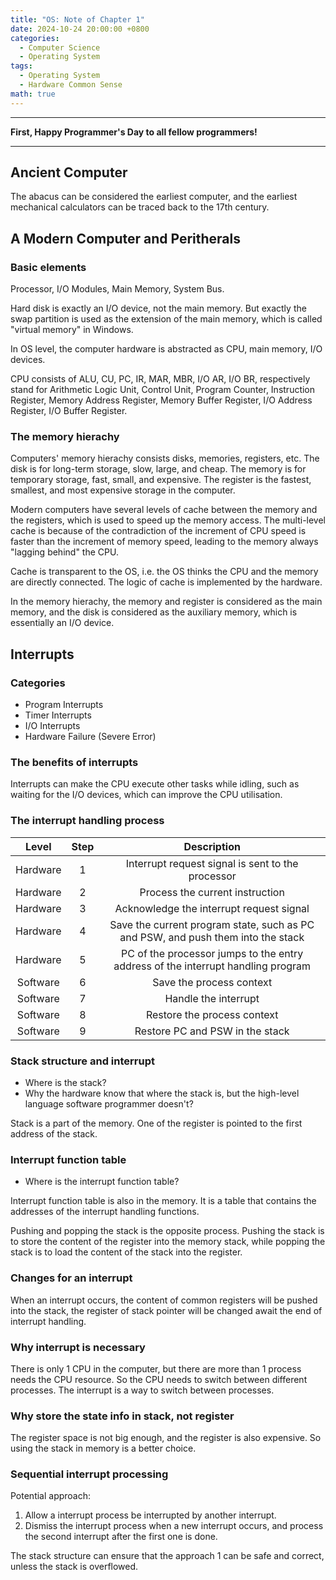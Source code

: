 ```yaml
---
title: "OS: Note of Chapter 1"
date: 2024-10-24 20:00:00 +0800
categories:
  - Computer Science
  - Operating System
tags:
  - Operating System
  - Hardware Common Sense
math: true
---
```


---

**First, Happy Programmer's Day to all fellow programmers!**

---

## Ancient Computer

The abacus can be considered the earliest computer, and the earliest mechanical calculators can be traced back to the 17th century.

## A Modern Computer and Peritherals

### Basic elements

Processor, I/O Modules, Main Memory, System Bus.

Hard disk is exactly an I/O device, not the main memory. But exactly the swap partition is used as the extension of the main memory, which is called "virtual memory" in Windows.

In OS level, the computer hardware is abstracted as CPU, main memory, I/O devices.

CPU consists of ALU, CU, PC, IR, MAR, MBR, I/O AR, I/O BR, respectively stand for Arithmetic Logic Unit, Control Unit, Program Counter, Instruction Register, Memory Address Register, Memory Buffer Register, I/O Address Register, I/O Buffer Register.

### The memory hierachy

Computers' memory hierachy consists disks, memories, registers, etc. The disk is for long-term storage, slow, large, and cheap. The memory is for temporary storage, fast, small, and expensive. The register is the fastest, smallest, and most expensive storage in the computer.

Modern computers have several levels of cache between the memory and the registers, which is used to speed up the memory access. The multi-level cache is because of the contradiction of the increment of CPU speed is faster than the increment of memory speed, leading to the memory always "lagging behind" the CPU.

Cache is transparent to the OS, i.e. the OS thinks the CPU and the memory are directly connected. The logic of cache is implemented by the hardware.

In the memory hierachy, the memory and register is considered as the main memory, and the disk is considered as the auxiliary memory, which is essentially an I/O device.

## Interrupts

### Categories

- Program Interrupts
- Timer Interrupts
- I/O Interrupts
- Hardware Failure (Severe Error)

### The benefits of interrupts

Interrupts can make the CPU execute other tasks while idling, such as waiting for the I/O devices, which can improve the CPU utilisation.

### The interrupt handling process

|  Level   | Step |                                   Description                                    |
| :------: | :--: | :------------------------------------------------------------------------------: |
| Hardware |  1   |                Interrupt request signal is sent to the processor                 |
| Hardware |  2   |                         Process the current instruction                          |
| Hardware |  3   |                     Acknowledge the interrupt request signal                     |
| Hardware |  4   | Save the current program state, such as PC and PSW, and push them into the stack |
| Hardware |  5   | PC of the processor jumps to the entry address of the interrupt handling program |
| Software |  6   |                             Save the process context                             |
| Software |  7   |                               Handle the interrupt                               |
| Software |  8   |                           Restore the process context                            |
| Software |  9   |                         Restore PC and PSW in the stack                          |

### Stack structure and interrupt

- Where is the stack?
- Why the hardware know that where the stack is, but the high-level language software programmer doesn't?

Stack is a part of the memory. One of the register is pointed to the first address of the stack.

### Interrupt function table

- Where is the interrupt function table?

Interrupt function table is also in the memory. It is a table that contains the addresses of the interrupt handling functions.

Pushing and popping the stack is the opposite process. Pushing the stack is to store the content of the register into the memory stack, while popping the stack is to load the content of the stack into the register.

### Changes for an interrupt

When an interrupt occurs, the content of common registers will be pushed into the stack, the register of stack pointer will be changed await the end of interrupt handling.

### Why interrupt is necessary

There is only 1 CPU in the computer, but there are more than 1 process needs the CPU resource. So the CPU needs to switch between different processes. The interrupt is a way to switch between processes.

### Why store the state info in stack, not register

The register space is not big enough, and the register is also expensive. So using the stack in memory is a better choice.

### Sequential interrupt processing

Potential approach:

1. Allow a interrupt process be interrupted by another interrupt.
2. Dismiss the interrupt process when a new interrupt occurs, and process the second interrupt after the first one is done.

The stack structure can ensure that the approach 1 can be safe and correct, unless the stack is overflowed.
